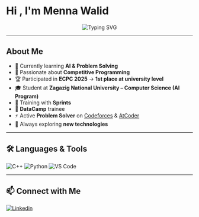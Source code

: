 # Hi , I'm Menna Walid  

<p align="center">
  <img src="https://readme-typing-svg.herokuapp.com?font=Fira+Code&size=28&duration=3000&pause=1000&color=F75C7E&center=true&vCenter=true&width=800&lines=✨+Problem+Solving+%26+AI+Enthusiast+✨" alt="Typing SVG" />
</p>



---

##  About Me
- 📖 Currently learning **AI & Problem Solving**  
- 🧩 Passionate about **Competitive Programming**  
- 🏆 Participated in **ECPC 2025** → **1st place at university level**  
- 🎓 Student at **Zagazig National University – Computer Science (AI Program)**  
- 🚀 Training with **Sprints**  
- 🎯 **DataCamp**  trainee
- ⚡ Active **Problem Solver** on [Codeforces](https://codeforces.com/profile/menna_walid105) & [AtCoder](https://atcoder.jp/users/menna_walid105)  
- 🌟 Always exploring **new technologies**  

---

## 🛠️ Languages & Tools
![C++](https://img.shields.io/badge/C++-00599C?style=for-the-badge&logo=c%2b%2b&logoColor=white)
![Python](https://img.shields.io/badge/Python-3776AB?style=for-the-badge&logo=python&logoColor=white)
![VS Code](https://img.shields.io/badge/VS%20Code-0078d7?style=for-the-badge&logo=visual-studio-code&logoColor=white)

---

## 📫 Connect with Me
[![Linkedin](https://img.shields.io/badge/LinkedIn-blue?style=for-the-badge&logo=linkedin)](https://www.linkedin.com/in/menna-walid-5b9379328/)

